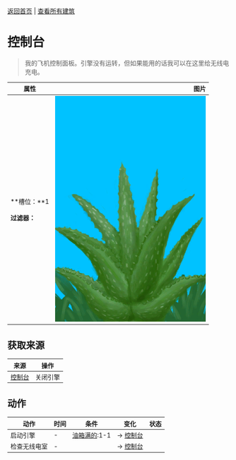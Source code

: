 [返回首页](index.md)   |  [查看所有建筑](building.md)
# 控制台  
> 我的飞机控制面板。引擎没有运转，但如果能用的话我可以在这里给无线电充电。  
  
  属性  |   图片   
 ----  |  ----:   
 **槽位：**1<br><br>**过滤器：**  |  ![](Sprite/AloeVera.png)   
  
## 获取来源  
来源  |  操作  
----  |  ----  
[控制台](ControlPanelOn.md)  |  关闭引擎  
## 动作  
动作  |  时间  |  条件  |  变化  |  状态  
----  |  ----  |  ----  |  ----  |  ----  
启动引擎  |  -  |  [油箱满的](FuelTankFull.md):1-1  |  → [控制台](ControlPanelOn.md)<br>  |    
检查无线电室  |  -  |    |  → [控制台](ControlPanelOn.md)<br>  |    
